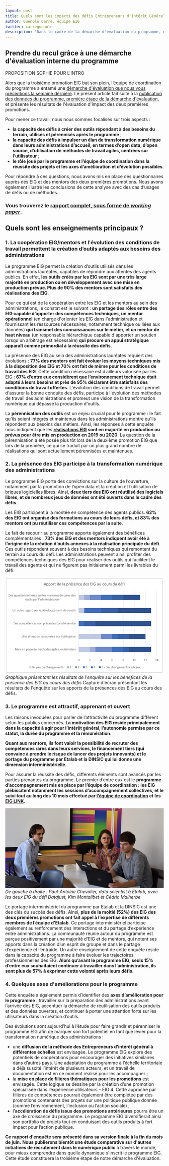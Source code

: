 ```yaml
---
layout: post
title: Quels sont les impacts des défis Entrepreneurs d'Intérêt Général ? Réponses pour les promotions 1 & 2.
author: Guénolé Carré, équipe EIG
twitter: carreguenole
description: "Dans le cadre de la démarche d'évaluation du programme, nous vous présentons les résultats de l'enquête menée auprès des entrepreneurs d'intérêt général (EIG) et des mentors des deux premières promotions."
---
```

## Prendre du recul grâce à une démarche d'évaluation interne du programme 

PROPOSITION SOPHIE POUR L'INTRO

Alors que la troisième promotion EIG bat son plein, l’équipe de coordination du programme a entamé une [démarche d'évaluation que nous vous présentions la semaine dernière](https://entrepreneur-interet-general.etalab.gouv.fr/blog/2019/06/12/demarche-mesure-impact-eig.html). Le présent article fait suite à la [publication des données du programme, première étape de la démarche d'évaluation](https://entrepreneur-interet-general.etalab.gouv.fr/blog/2019/06/12/demarche-mesure-impact-eig.html), et présente les résultats de l'évaluation d'impact des deux premières promotions.

Pour mener ce travail, nous nous sommes focalisés sur trois aspects : 
- **la capacité des défis à créer des outils répondant à des besoins du terrain, utilisés et pérennisés après le programme** ;
- **la capacité des défis à impulser un élan de transformation numérique dans leurs administrations d’accueil, en termes d’open data, d’open source, d’utilisation de méthodes de travail agiles, centrées sur l’utilisateur** ;
- **le rôle joué par le programme et l’équipe de coordination dans la réussite des projets et les axes d’amélioration et d’évolution possibles**.

Pour répondre à ces questions, nous avons mis en place des questionnaires auprès des EIG et des mentors des deux premières promotions. Nous avons également illustré les conclusions de cette analyse avec des cas d’usages de défis ou de méthodes.

### **Vous trouverez le [rapport complet, sous forme de *working paper*](https://entrepreneur-interet-general.etalab.gouv.fr/docs/ProgrammeEIG-Rapport_devaluation-WorkingPaper.pdf)**.

## Quels sont les enseignements principaux ? 

### 1.	La coopération EIG/mentors et l'évolution des conditions de travail permettent la création d’outils adaptés aux besoins des administrations

Le programme EIG permet la création d’outils utilisés dans les administrations lauréates, capables de répondre aux attentes des agents publics. En effet, **les outils créés par les EIG sont par une très large majorité en production ou en développement avec une mise en production prévue. Plus de 90% des mentors sont satisfaits des réalisations des EIG**.

Pour ce qui est de la coopération entre les EIG et les mentors au sein des administrations, le constat est le suivant : **un partage des rôles entre des EIG capable d’apporter des compétences techniques, un mentor opérationnel** (en charge d'orienter les EIG dans l'administration et fournissant les ressources nécessaires, notamment technique ou liées aux données) **qui transmet des connaissances sur le métier, et un mentor de haut niveau** (un responsable hiérarchique capable d'apporter un soutien lorsqu'un arbitrage est nécessaire) **qui procure un appui stratégique apparaît comme primordial à la réussite des défis**. 

La présence des EIG au sein des administrations lauréates requiert des évolutions : **77% des mentors ont fait évoluer les moyens techniques mis à la disposition des EIG et 70% ont fait de même pour les conditions de travail des EIG**. Cette condition nécessaire est d’ailleurs valorisée par les EIG : **67% d’entre eux considèrent que l’environnement technique était adapté à leurs besoins et près de 95% déclarent être satisfaits des conditions de travail offertes**. L'évolution des conditions de travail permet d'assurer la bonne conduite des défis, participe à l'évolution des méthodes de travail des administrations et promeut une vision de la transformation numérique qui dépasse la production d'outils.

La **pérennisation des outils** est un enjeu crucial pour le programme : le fait qu'ils soient intégrés et maintenus dans les administrations montre qu'ils répondent aux besoins des métiers. Ainsi, les réponses à cette enquête nous indiquent que les **[réalisations EIG](https://entrepreneur-interet-general.etalab.gouv.fr/realisations.html) sont en majorité en production ou prévus pour être mis en production en 2019 ou 2020**. La question de la pérennisation a été posée plus tôt lors de la deuxième promotion EIG que lors de la première, ce qui se traduit par un plus grand nombre de réalisations qui sont actuellement pérennisées et maintenues.

### 2.	La présence des EIG participe à la transformation numérique des administrations

Le programme EIG porte des convictions sur la culture de l’ouverture, notamment par la promotion de l’open data et la création et l’utilisation de briques logicielles libres. Ainsi, **deux tiers des EIG ont réutilisé des logiciels libres, et de nombreux jeux de données ont été ouverts dans le cadre des défis**.

Les EIG participent à la montée en compétence des agents publics. **62% des EIG ont organisé des formations au cours de leurs défis, et 83% des mentors ont pu réutiliser ces compétences par la suite**.

Le fait de recourir au programme apporte également des bénéfices complémentaires : **73% des EIG et des mentors indiquent avoir été à l’origine de la création d’outils annexes à la réalisation principale du défi**. Ces outils répondent souvent à des besoins techniques qui remontent du terrain au cours du défi. Les administrations peuvent ainsi profiter des compétences techniques des EIG pour réaliser des outils qui facilitent le travail des agents et qui ne figurent pas initialement parmi les livrables du défi. 

![Capture d'écran qui présente les résultats de l'enquête sur les apports de la présence des EIG au cours des défis](/img/blog/illustration-graphe-rapport-evaluation.png)_Graphique présentant les résultats de l'enquête sur les bénéfices de la présence des EIG au cours des défis_
Capture d'écran présentant les résultats de l'enquête sur les apports de la présences des EIG au cours des défis.

### 3.	Le programme est attractif, apprenant et ouvert

Les raisons invoquées pour parler de l’attractivité du programme diffèrent selon les publics concernés. **La motivation des EIG réside principalement dans la capacité à agir pour l’intérêt général, l’autonomie permise par ce statut, la durée du programme et la rémunération**.

**Quant aux mentors, ils font valoir la possibilité de recruter des compétences rares dans leurs services, le financement tiers (qui convainc à prendre le risque de lancer des projets innovants) et le portage du programme par Etalab et la DINSIC qui lui donne une dimension interministérielle**. 

Pour assurer la réussite des défis, différents éléments sont avancés par les parties prenantes du programme. Le premier d’entre eux est le **programme d’accompagnement mis en place par l’équipe de coordination : les EIG plébiscitent notamment les sessions d’accompagnement collectives, et le suivi tout au long des 10 mois effectué par [l’équipe de coordination](https://entrepreneur-interet-general.etalab.gouv.fr/accompagnement.html) et les [EIG LINK](https://entrepreneur-interet-general.etalab.gouv.fr/defis/2019/eiglink.html)**.

![Deux hommes et une femme sont assis autour d'une table avec deux ordinateurs. Ils discutent et échangent.](/img/blog/datajust-pac.jpg)_De gauche à droite : Paul-Antoine Chevalier, data scientist à Etalab, avec les deux EIG du défi Datajust, Kim Montalibet et Cédric Malherbe_

Le portage interministériel du programme par Etalab et la DINSIC est une des clés du succès des défis. Ainsi, **plus de la moitié (52%) des EIG des deux premières promotions ont fait appel à l’expertise de différents membres de l’équipe d’Etalab**. Ce portage interministériel participe également au renforcement des interactions et du partage d’expérience entre administrations.
La communauté réunie autour du programme est perçue positivement par une majorité d’EIG et de mentors, qui notent ses apports dans la création d’un esprit de groupe et dans le partage d’expérience et l’entraide.
Un autre enseignement de cette enquête réside dans la capacité du programme à faire évoluer les trajectoires professionnelles des EIG. **Alors qu’avant le programme EIG, seuls 15% d’entre eux souhaitaient continuer à travailler dans l’administration, ils sont plus de 57% à exprimer cette volonté après leurs défis**.

### 4. Quelques axes d'améliorations pour le programme

Cette enquête a également permis d’identifier des **axes d’amélioration pour le programme** : travailler sur la préparation des administrations avant l’arrivée des EIG, accentuer la démarche de réutilisation des outils produits et des données ouvertes, et continuer à porter une attention forte sur les utilisateurs dans la création d’outils.

Des évolutions sont aujourd’hui à l’étude pour faire grandir et pérenniser le programme EIG afin de marquer son fort potentiel en tant que levier pour la transformation numérique des administrations :
- une **diffusion de la méthode des Entrepreneurs d’intérêt général à différentes échelles** est envisagée. Le programme EIG explore des potentiels de coopérations pour encourager des initiatives similaires dans d’autres pays. Une adaptation du programme à l’échelle territoriale a déjà suscité l’intérêt de plusieurs acteurs, et un travail de documentation est en ce moment réalisé pour les accompagner ;
- la **mise en place de filières thématiques pour les promotions** est envisagée. Cette logique se dessine par la création d’une promotion spécialisée dans l’expérience utilisateurs – EIG 4. Cette approche par filières de compétences pourrait également être complétée par des promotions contenants des projets sur une politique publique donnée (comme l’environnement, l’inclusion ou l’action sociale) ;
- l’**accélération de défis issus des promotions antérieures** pourra être un axe de croissance du programme. Le programme EIG diversifierait ainsi son portfolio de projets tout en conduisant des outils produits à fort impact pour l’action publique.


**Ce rapport d'enquête sera présenté dans sa version finale à la fin du mois de juin.** **Nous publierons bientôt une étude comparative sur d'autres initiatives de recrutement dans le numérique public** à travers le monde, pour mieux comprendre dans quelle dynamique s'inscrit le programme EIG. Cette étude constituera la troisième étape de notre démarche d'évaluation. 
